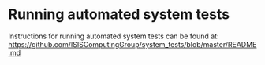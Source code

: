 # Running automated system tests

Instructions for running automated system tests can be found at: https://github.com/ISISComputingGroup/system_tests/blob/master/README.md